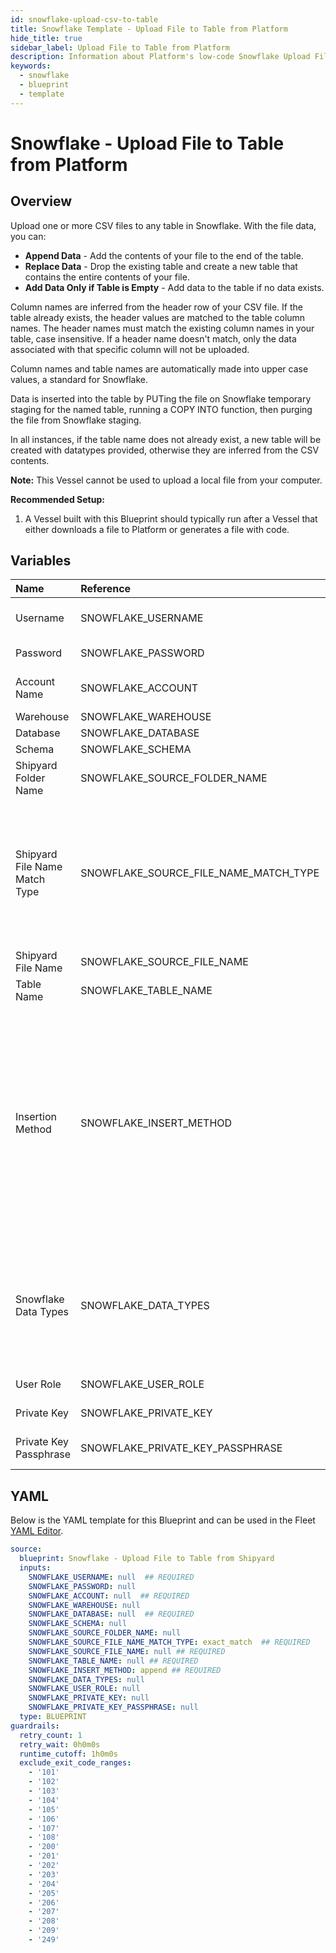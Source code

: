 ```yaml
---
id: snowflake-upload-csv-to-table
title: Snowflake Template - Upload File to Table from Platform
hide_title: true
sidebar_label: Upload File to Table from Platform
description: Information about Platform's low-code Snowflake Upload File to Table from Platform blueprint. Upload a CSV file to any table in Snowflake.
keywords:
  - snowflake
  - blueprint
  - template
---
```


# Snowflake - Upload File to Table from Platform

## Overview

Upload one or more CSV files to any table in Snowflake. With the file data, you can:
- **Append Data** - Add the contents of your file to the end of the table.
- **Replace Data** - Drop the existing table and create a new table that contains the entire contents of your file.
- **Add Data Only if Table is Empty** - Add data to the table if no data exists.

Column names are inferred from the header row of your CSV file. If the table already exists, the header values are matched to the table column names. The header names must match the existing column names in your table, case insensitive. If a header name doesn't match, only the data associated with that specific column will not be uploaded.

Column names and table names are automatically made into upper case values, a standard for Snowflake.

Data is inserted into the table by PUTing the file on Snowflake temporary staging for the named table, running a COPY INTO function, then purging the file from Snowflake staging. 

In all instances, if the table name does not already exist, a new table will be created with datatypes provided, otherwise they are inferred from the CSV contents.

**Note:** This Vessel cannot be used to upload a local file from your computer.

**Recommended Setup:**

1. A Vessel built with this Blueprint should typically run after a Vessel that either downloads a file to Platform or generates a file with code. 

## Variables

| Name | Reference | Type | Required | Default | Options | Description             |
|:-----|:----------|:-----|:---------|:--------|:--------|:------------------------|
| Username | SNOWFLAKE_USERNAME | Alphanumeric | :white_check_mark: | - | - | The Snowflake Username that has access to the table, schema, and warehouse that you want to use. |
| Password | SNOWFLAKE_PASSWORD | Password | :heavy_minus_sign: | - | - | Password for the provided username |
| Account Name | SNOWFLAKE_ACCOUNT | Alphanumeric | :white_check_mark: | - | - | Typically found in the URL you use to access Snowflake, before `.snowflakecomputing.com`. |
| Warehouse | SNOWFLAKE_WAREHOUSE | Alphanumeric | :heavy_minus_sign: | - | - |  |
| Database | SNOWFLAKE_DATABASE | Alphanumeric | :white_check_mark: | - | - |  |
| Schema | SNOWFLAKE_SCHEMA | Alphanumeric | :heavy_minus_sign: | - | - |  |
| Shipyard Folder Name | SNOWFLAKE_SOURCE_FOLDER_NAME | Alphanumeric | :heavy_minus_sign: | - | - | Folder where the file to upload can be found. Leaving blank will search in the current working directory. |
| Shipyard File Name Match Type | SNOWFLAKE_SOURCE_FILE_NAME_MATCH_TYPE | Select | :white_check_mark: | `exact_match` | Exact Match: `exact_match`<br></br><br></br>Regex Match: `regex_match`<br></br><br></br> | Determines if the text in "File Name" will match to one or multiple files. |
| Shipyard File Name | SNOWFLAKE_SOURCE_FILE_NAME | Alphanumeric | :white_check_mark: | - | - | Name of the file to upload to the specified table |
| Table Name | SNOWFLAKE_TABLE_NAME | Alphanumeric | :white_check_mark: | - | - | Name of the table where you want data inserted |
| Insertion Method | SNOWFLAKE_INSERT_METHOD | Select | :white_check_mark: | `append` | Append Data: `append`<br></br><br></br>Replace Data: `replace`<br></br><br></br>Add Data Only if Table is Empty: `add`<br></br><br></br> | Determines how the data in your file will be added to the table |
| Snowflake Data Types | SNOWFLAKE_DATA_TYPES | Alphanumeric | :heavy_minus_sign: | - | - | The option to declare the Snowflake datatypes. The input needs to be similar to a list of lists, which will be used to form a CREATE OR REPLACE TABLE statement. For more information on Snowflake data types, visit https://docs.snowflake.com/en/sql-reference/intro-summary-data-types.html |
| User Role | SNOWFLAKE_USER_ROLE | Alphanumeric | :heavy_minus_sign: | - | - | The optional role for the database user |
| Private Key | SNOWFLAKE_PRIVATE_KEY | Alphanumeric | :heavy_minus_sign: | - | - | The optional private key to use for authentication |
| Private Key Passphrase | SNOWFLAKE_PRIVATE_KEY_PASSPHRASE | Password | :heavy_minus_sign: | - | - | The passphrase for the private key file. Is required only if authenticating with a private key |




## YAML

Below is the YAML template for this Blueprint and can be used in the
Fleet [YAML Editor](../../reference/fleets/yaml-editor.md).

```yaml
source:
  blueprint: Snowflake - Upload File to Table from Shipyard
  inputs:
    SNOWFLAKE_USERNAME: null  ## REQUIRED
    SNOWFLAKE_PASSWORD: null
    SNOWFLAKE_ACCOUNT: null  ## REQUIRED
    SNOWFLAKE_WAREHOUSE: null
    SNOWFLAKE_DATABASE: null  ## REQUIRED
    SNOWFLAKE_SCHEMA: null
    SNOWFLAKE_SOURCE_FOLDER_NAME: null
    SNOWFLAKE_SOURCE_FILE_NAME_MATCH_TYPE: exact_match  ## REQUIRED
    SNOWFLAKE_SOURCE_FILE_NAME: null ## REQUIRED
    SNOWFLAKE_TABLE_NAME: null ## REQUIRED
    SNOWFLAKE_INSERT_METHOD: append ## REQUIRED
    SNOWFLAKE_DATA_TYPES: null
    SNOWFLAKE_USER_ROLE: null
    SNOWFLAKE_PRIVATE_KEY: null
    SNOWFLAKE_PRIVATE_KEY_PASSPHRASE: null
  type: BLUEPRINT
guardrails:
  retry_count: 1
  retry_wait: 0h0m0s
  runtime_cutoff: 1h0m0s
  exclude_exit_code_ranges:
    - '101'
    - '102'
    - '103'
    - '104'
    - '105'
    - '106'
    - '107'
    - '108'
    - '200'
    - '201'
    - '202'
    - '203'
    - '204'
    - '205'
    - '206'
    - '207'
    - '208'
    - '209'
    - '249'
 ```


